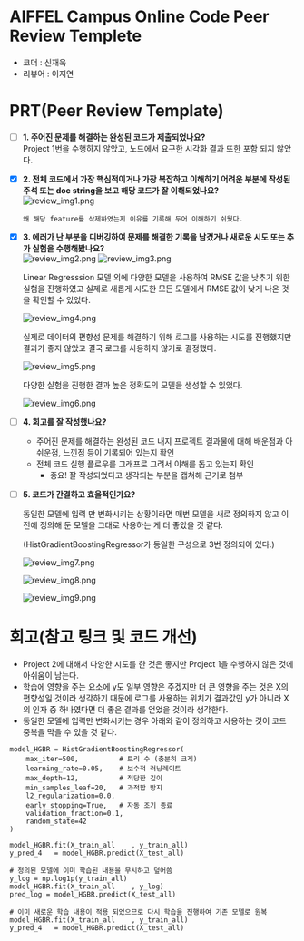 # AIFFEL Campus Online Code Peer Review Templete

- 코더 : 신재욱
- 리뷰어 : 이지연

# PRT(Peer Review Template)

- [ ] **1. 주어진 문제를 해결하는 완성된 코드가 제출되었나요?**  
       Project 1번을 수행하지 않았고, 노드에서 요구한 시각화 결과 또한 포함 되지 않았다.
- [x] **2. 전체 코드에서 가장 핵심적이거나 가장 복잡하고 이해하기 어려운 부분에 작성된 주석 또는 doc string을 보고 해당 코드가 잘 이해되었나요?**  
       ![review_img1.png](Images/review_img1.png)

      왜 해당 feature를 삭제하였는지 이유를 기록해 두어 이해하기 쉬웠다.

- [x] **3. 에러가 난 부분을 디버깅하여 문제를 해결한 기록을 남겼거나 새로운 시도 또는 추가 실험을 수행해봤나요?**  
       ![review_img2.png](Images/review_img2.png)
      ![review_img3.png](Images/review_img3.png)

  Linear Regresssion 모델 외에 다양한 모델을 사용하여 RMSE 값을 낮추기 위한 실험을 진행하였고 실제로 새롭게 시도한 모든 모델에서 RMSE 값이 낮게 나온 것을 확인할 수 있었다.

  ![review_img4.png](Images/review_img4.png)

  실제로 데이터의 편향성 문제를 해결하기 위해 로그를 사용하는 시도를 진행했지만 결과가 좋지 않았고 결국 로그를 사용하지 않기로 결정했다.

  ![review_img5.png](Images/review_img5.png)

  다양한 실험을 진행한 결과 높은 정확도의 모델을 생성할 수 있었다.

  ![review_img6.png](Images/review_img6.png)

- [ ] **4. 회고를 잘 작성했나요?**

  - 주어진 문제를 해결하는 완성된 코드 내지 프로젝트 결과물에 대해
    배운점과 아쉬운점, 느낀점 등이 기록되어 있는지 확인
  - 전체 코드 실행 플로우를 그래프로 그려서 이해를 돕고 있는지 확인
    - 중요! 잘 작성되었다고 생각되는 부분을 캡쳐해 근거로 첨부

- [ ] **5. 코드가 간결하고 효율적인가요?**

  동일한 모델에 입력 만 변화시키는 상황이라면 매번 모델을 새로 정의하지 않고 이전에 정의해 둔 모델을 그대로 사용하는 게 더 좋았을 것 같다.

  (HistGradientBoostingRegressor가 동일한 구성으로 3번 정의되어 있다.)

  ![review_img7.png](Images/review_img7.png)

  ![review_img8.png](Images/review_img8.png)

  ![review_img9.png](Images/review_img9.png)

# 회고(참고 링크 및 코드 개선)

- Project 2에 대해서 다양한 시도를 한 것은 좋지만 Project 1을 수행하지 않은 것에 아쉬움이 남는다.
- 학습에 영향을 주는 요소에 y도 일부 영향은 주겠지만 더 큰 영향을 주는 것은 X의 편향성일 것이라 생각하기 때문에 로그를 사용하는 위치가 결과값인 y가 아니라 X의 인자 중 하나였다면 더 좋은 결과를 얻었을 것이라 생각한다.
- 동일한 모델에 입력만 변화시키는 경우 아래와 같이 정의하고 사용하는 것이 코드 중복을 막을 수 있을 것 같다.

```
model_HGBR = HistGradientBoostingRegressor(
    max_iter=500,          # 트리 수 (충분히 크게)
    learning_rate=0.05,    # 보수적 러닝레이트
    max_depth=12,          # 적당한 깊이
    min_samples_leaf=20,   # 과적합 방지
    l2_regularization=0.0,
    early_stopping=True,   # 자동 조기 종료
    validation_fraction=0.1,
    random_state=42
)

model_HGBR.fit(X_train_all    , y_train_all)
y_pred_4   = model_HGBR.predict(X_test_all)

# 정의된 모델에 이미 학습된 내용을 무시하고 덮어씀
y_log = np.log1p(y_train_all)
model_HGBR.fit(X_train_all    , y_log)
pred_log = model_HGBR.predict(X_test_all)

# 이미 새로운 학습 내용이 적용 되었으므로 다시 학습을 진행하여 기존 모델로 원복
model_HGBR.fit(X_train_all    , y_train_all)
y_pred_4   = model_HGBR.predict(X_test_all)
```
